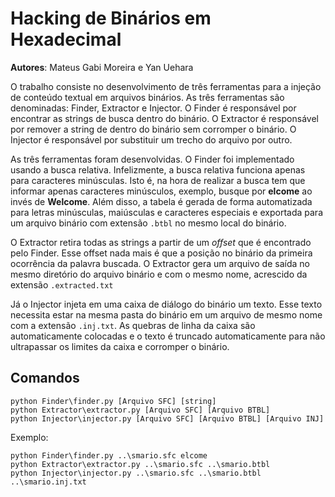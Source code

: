 # Hacking de Binários em Hexadecimal

**Autores**: Mateus Gabi Moreira e Yan Uehara

O trabalho consiste no desenvolvimento de três ferramentas para a injeção de conteúdo textual em arquivos binários. As três ferramentas são denominadas: Finder, Extractor e Injector. O Finder é responsável por encontrar as strings de busca dentro do binário. O Extractor é responsável por remover a string de dentro do binário sem corromper o binário. O Injector é responsável por substituir um trecho do arquivo por outro.

As três ferramentas foram desenvolvidas. O Finder foi implementado usando a busca relativa. Infelizmente, a busca relativa funciona  apenas para caracteres minúsculas. Isto é, na hora de realizar a busca tem que informar apenas caracteres minúsculos, exemplo, busque por **elcome** ao invés de **Welcome**. Além disso, a tabela é gerada de forma automatizada para letras minúsculas, maiúsculas e caracteres especiais e exportada para um arquivo binário com extensão `.btbl` no mesmo local do binário.

O Extractor retira todas as strings a partir de um *offset* que é encontrado pelo Finder. Esse offset nada mais é que a posição no binário da primeira ocorrência da palavra buscada. O Extractor gera um arquivo de saída no mesmo diretório do arquivo binário e com o mesmo nome, acrescido da extensão `.extracted.txt`

Já o Injector injeta em uma caixa de diálogo do binário um texto. Esse texto necessita estar na mesma pasta do binário em um arquivo de mesmo nome com a extensão `.inj.txt`. As quebras de linha da caixa são automaticamente colocadas e o texto é truncado automaticamente para não ultrapassar os limites da caixa e corromper o binário.

## Comandos

```
python Finder\finder.py [Arquivo SFC] [string]
python Extractor\extractor.py [Arquivo SFC] [Arquivo BTBL]
python Injector\injector.py [Arquivo SFC] [Arquivo BTBL] [Arquivo INJ]
```

Exemplo:

```
python Finder\finder.py ..\smario.sfc elcome
python Extractor\extractor.py ..\smario.sfc ..\smario.btbl
python Injector\injector.py ..\smario.sfc ..\smario.btbl ..\smario.inj.txt
```